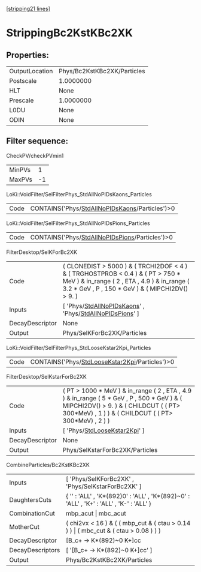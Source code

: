 [[stripping21 lines]](./stripping21-index)

# StrippingBc2KstKBc2XK

## Properties:

|                |                             |
|----------------|-----------------------------|
| OutputLocation | Phys/Bc2KstKBc2XK/Particles |
| Postscale      | 1.0000000                   |
| HLT            | None                        |
| Prescale       | 1.0000000                   |
| L0DU           | None                        |
| ODIN           | None                        |

## Filter sequence:

CheckPV/checkPVmin1

|        |     |
|--------|-----|
| MinPVs | 1   |
| MaxPVs | -1  |

LoKi::VoidFilter/SelFilterPhys_StdAllNoPIDsKaons_Particles

|      |                                                                                                    |
|------|----------------------------------------------------------------------------------------------------|
| Code | CONTAINS('Phys/[StdAllNoPIDsKaons](./stripping21-commonparticles-stdallnopidskaons)/Particles')\>0 |

LoKi::VoidFilter/SelFilterPhys_StdAllNoPIDsPions_Particles

|      |                                                                                                    |
|------|----------------------------------------------------------------------------------------------------|
| Code | CONTAINS('Phys/[StdAllNoPIDsPions](./stripping21-commonparticles-stdallnopidspions)/Particles')\>0 |

FilterDesktop/SelKForBc2XK

|                 |                                                                                                                                                                                            |
|-----------------|--------------------------------------------------------------------------------------------------------------------------------------------------------------------------------------------|
| Code            | ( CLONEDIST \> 5000 ) & ( TRCHI2DOF \< 4 ) & ( TRGHOSTPROB \< 0.4 ) & ( PT \> 750 \* MeV ) & in_range ( 2 , ETA , 4.9 ) & in_range ( 3.2 \* GeV , P , 150 \* GeV ) & ( MIPCHI2DV() \> 9. ) |
| Inputs          | [ 'Phys/[StdAllNoPIDsKaons](./stripping21-commonparticles-stdallnopidskaons)' , 'Phys/[StdAllNoPIDsPions](./stripping21-commonparticles-stdallnopidspions)' ]                            |
| DecayDescriptor | None                                                                                                                                                                                       |
| Output          | Phys/SelKForBc2XK/Particles                                                                                                                                                                |

LoKi::VoidFilter/SelFilterPhys_StdLooseKstar2Kpi_Particles

|      |                                                                                                    |
|------|----------------------------------------------------------------------------------------------------|
| Code | CONTAINS('Phys/[StdLooseKstar2Kpi](./stripping21-commonparticles-stdloosekstar2kpi)/Particles')\>0 |

FilterDesktop/SelKstarForBc2XK

|                 |                                                                                                                                                                                                     |
|-----------------|-----------------------------------------------------------------------------------------------------------------------------------------------------------------------------------------------------|
| Code            | ( PT \> 1000 \* MeV ) & in_range ( 2 , ETA , 4.9 ) & in_range ( 5 \* GeV , P , 500 \* GeV ) & ( MIPCHI2DV() \> 9. ) & ( CHILDCUT ( ( PT\> 300\*MeV) , 1 ) ) & ( CHILDCUT ( ( PT\> 300\*MeV) , 2 ) ) |
| Inputs          | [ 'Phys/[StdLooseKstar2Kpi](./stripping21-commonparticles-stdloosekstar2kpi)' ]                                                                                                                   |
| DecayDescriptor | None                                                                                                                                                                                                |
| Output          | Phys/SelKstarForBc2XK/Particles                                                                                                                                                                     |

CombineParticles/Bc2KstKBc2XK

|                  |                                                                                           |
|------------------|-------------------------------------------------------------------------------------------|
| Inputs           | [ 'Phys/SelKForBc2XK' , 'Phys/SelKstarForBc2XK' ]                                       |
| DaughtersCuts    | { '' : 'ALL' , 'K\*(892)0' : 'ALL' , 'K\*(892)~0' : 'ALL' , 'K+' : 'ALL' , 'K-' : 'ALL' } |
| CombinationCut   | mbp_acut \| mbc_acut                                                                      |
| MotherCut        | ( chi2vx \< 16 ) & ( ( mbp_cut & ( ctau \> 0.14 ) ) \| ( mbc_cut & ( ctau \> 0.08 ) ) )   |
| DecayDescriptor  | [B_c+ -\> K\*(892)~0 K+]cc                                                              |
| DecayDescriptors | [ '[B_c+ -\> K\*(892)~0 K+]cc' ]                                                      |
| Output           | Phys/Bc2KstKBc2XK/Particles                                                               |
